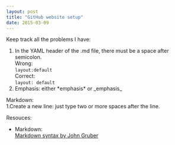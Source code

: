 ```yaml
---
layout: post
title: "GitHub website setup"
date: 2015-03-09
---
```


Keep track all the problems I have:  
1. In the YAML header of the .md file, there must be a space after semicolon.  
Wrong:  
 `layout:default`  
Correct:  
 `layout: default`   
2. Emphasis: either \*emphasis\* or \_emphasis\_

Markdown:  
1.Create a new line: just type two or more spaces after the line.



Resouces:  
- Markdown:  
[Markdown syntax by John Gruber](http://daringfireball.net/projects/markdown)  
